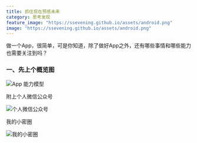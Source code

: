 ```yaml
---
title: 抓住现在预感未来
category: 思考发现
feature_image: "https://ssevening.github.io/assets/android.png"
image: "https://ssevening.github.io/assets/android.png"
---
```


做一个App，很简单，可是你知道，除了做好App之外，还有哪些事情和哪些能力也需要关注到吗？

<!-- more -->

### 一、先上个概览图
![App 能力模型](https://ssevening.github.io/assets/app_ablity_model/app_ability_model.png)



附上个人微信公众号

![个人微信公众号](https://ssevening.github.io/assets/weichat_qrcode.jpg)

我的小密圈

![我的小密圈](https://ssevening.github.io/assets/mi_qrcode.png)

